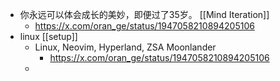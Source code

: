 - 你永远可以体会成长的美妙，即便过了35岁。 [[Mind Iteration]]
	- https://x.com/oran_ge/status/1947058210894205106
- linux [[setup]]
	- Linux, Neovim, Hyperland, ZSA Moonlander
		- https://x.com/oran_ge/status/1947058210894205106
	-